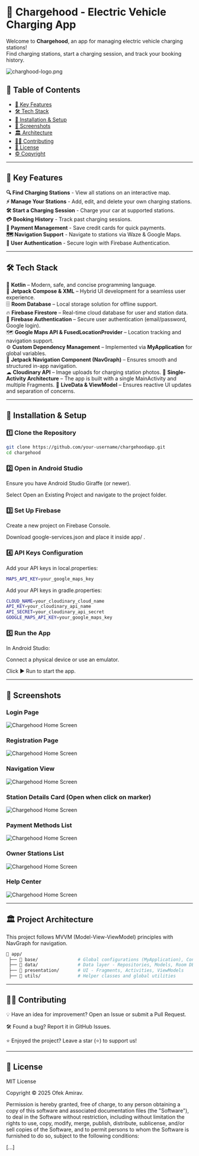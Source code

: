 # 🚗 Chargehood - Electric Vehicle Charging App  

Welcome to **Chargehood**, an app for managing electric vehicle charging stations!  
Find charging stations, start a charging session, and track your booking history.  

![charghood-logo.png](https://i.postimg.cc/cJpfPvr7/charghood-logo.png)

## 📖 Table of Contents  
- [🔹 Key Features](#-key-features)  
- [🛠 Tech Stack](#-tech-stack)  
- [🚀 Installation & Setup](#-installation--setup)  
- [📸 Screenshots](#-screenshots)  
- [🏛 Architecture](#-architecture)  
- [👨‍💻 Contributing](#-contributing)  
- [📜 License](#-license)  
- [© Copyright](#-copyright)  

---

## 📌 Key Features  

 **🔍 Find Charging Stations** - View all stations on an interactive map.  
 **⚡ Manage Your Stations** - Add, edit, and delete your own charging stations.  
 **🛠 Start a Charging Session** - Charge your car at supported stations.  
 **💳 Booking History** - Track past charging sessions.  
 **📜 Payment Management** - Save credit cards for quick payments.  
 **🗺 Navigation Support** - Navigate to stations via Waze & Google Maps.  
 **🔐 User Authentication** - Secure login with Firebase Authentication.  

---


## 🛠 **Tech Stack**  

 🚀 **Kotlin** – Modern, safe, and concise programming language.  
 📱 **Jetpack Compose & XML** – Hybrid UI development for a seamless user experience.  
 🗄 **Room Database** – Local storage solution for offline support.  
 🔥 **Firebase Firestore** – Real-time cloud database for user and station data.  
 🔑 **Firebase Authentication** – Secure user authentication (email/password, Google login).  
 🗺 **Google Maps API & FusedLocationProvider** – Location tracking and navigation support.  
 ⚙ **Custom Dependency Management** – Implemented via **MyApplication** for global variables.  
 🎯 **Jetpack Navigation Component (NavGraph)** – Ensures smooth and structured in-app navigation.  
 ☁ **Cloudinary API** – Image uploads for charging station photos.
 📂 **Single-Activity Architecture** – The app is built with a single MainActivity and multiple Fragments. 
 🔄 **LiveData & ViewModel** – Ensures reactive UI updates and separation of concerns. 

---

## 🚀 Installation & Setup  

### 1️⃣ Clone the Repository  
```sh
git clone https://github.com/your-username/chargehoodapp.git
cd chargehood
```
### 2️⃣ Open in Android Studio
Ensure you have Android Studio Giraffe (or newer).

Select Open an Existing Project and navigate to the project folder.

### 3️⃣ Set Up Firebase
Create a new project on Firebase Console.

Download google-services.json and place it inside app/ .

### 4️⃣ API Keys Configuration
Add your API keys in local.properties:
```sh
MAPS_API_KEY=your_google_maps_key
```
Add your API keys in gradle.properties:
```sh
CLOUD_NAME=your_cloudinary_cloud_name
API_KEY=your_cloudinary_api_name
API_SECRET=your_cloudinary_api_secret
GOOGLE_MAPS_API_KEY=your_google_maps_key
```
### 5️⃣ Run the App
In Android Studio:

Connect a physical device or use an emulator.

Click ▶️ Run to start the app.

---
## 📸 Screenshots
### Login Page
![Chargehood Home Screen](https://i.postimg.cc/NFJqjvh4/Screenshot-20250213-024205.jpg)
### Registration Page
![Chargehood Home Screen](https://i.postimg.cc/9XJjpZ47/Screenshot-20250213-024213.jpg)
### Navigation View
![Chargehood Home Screen](https://i.postimg.cc/QC6hPW00/Screenshot-20250213-022750.jpg)
### Station Details Card (Open when click on marker)
![Chargehood Home Screen](https://i.postimg.cc/CL5p65D6/Screenshot-20250213-024150.jpg)
### Payment Methods List
![Chargehood Home Screen](https://i.postimg.cc/RFLM7Yfr/Screenshot-20250213-022958.jpg)
### Owner Stations List
![Chargehood Home Screen](https://i.postimg.cc/T12TCcqK/Screenshot-20250213-023005.jpg)
### Help Center
![Chargehood Home Screen](https://i.postimg.cc/vm98BTZZ/Screenshot-20250213-023012.jpg)



---
## 🏛️ Project Architecture
This project follows MVVM (Model-View-ViewModel) principles with NavGraph for navigation.

```sh
📂 app/
 ├── 📂 base/               # Global configurations (MyApplication), Constants 
 ├── 📂 data/               # Data layer - Repositories, Models, Room DB, Firebase, Cloudinary
 ├── 📂 presentation/       # UI - Fragments, Activities, ViewModels
 ├── 📂 utils/              # Helper classes and global utilities
```
---
## 👨‍💻 Contributing
💡 Have an idea for improvement? Open an Issue or submit a Pull Request.

🛠️ Found a bug? Report it in GitHub Issues.

⭐ Enjoyed the project? Leave a star (⭐) to support us!

---
## 📜 License
MIT License

Copyright © 2025 Ofek Amirav.

Permission is hereby granted, free of charge, to any person obtaining a copy
of this software and associated documentation files (the "Software"), to deal
in the Software without restriction, including without limitation the rights
to use, copy, modify, merge, publish, distribute, sublicense, and/or sell
copies of the Software, and to permit persons to whom the Software is
furnished to do so, subject to the following conditions:

[...]

